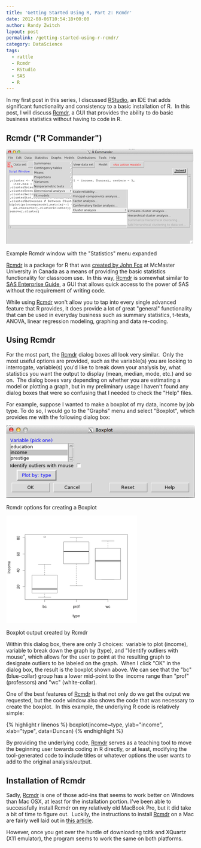 ```yaml
---
title: 'Getting Started Using R, Part 2: Rcmdr'
date: 2012-08-06T10:54:18+00:00
author: Randy Zwitch
layout: post
permalink: /getting-started-using-r-rcmdr/
category: DataScience
tags:
  - rattle
  - Rcmdr
  - RStudio
  - SAS
  - R
---
```

In my first post in this series, I discussed <a title="Getting Started Using R, Part 1:  RStudio" href="http://randyzwitch.com/getting-started-using-rstudio/" target="_blank">RStudio</a>, an IDE that adds significant functionality and consistency to a basic installation of R.  In this post, I will discuss <a title="Rcmdr download at CRAN" href="http://cran.r-project.org/web/packages/Rcmdr/index.html" target="_blank">Rcmdr</a>, a GUI that provides the ability to do basic business statistics without having to code in R.

## Rcmdr ("R Commander")

![rcmdr](/wp-content/uploads/2012/08/rcmdr1.png)

<p class="wp-caption-text">
Example Rcmdr window with the "Statistics" menu expanded
</p>

<a title="Rcmdr download at CRAN" href="http://cran.r-project.org/web/packages/Rcmdr/index.html" target="_blank">Rcmdr</a> is a package for R that was <a title="Rcmdr main site" href="http://socserv.mcmaster.ca/jfox/Misc/Rcmdr/" target="_blank">created by John Fox</a> at McMaster University in Canada as a means of providing the basic statistics functionality for classroom use.  In this way, <a title="Rcmdr download at CRAN" href="http://cran.r-project.org/web/packages/Rcmdr/index.html" target="_blank">Rcmdr</a> is somewhat similar to [SAS Enterprise Guide](http://www.sas.com/technologies/bi/query_reporting/guide/ "SAS Enterprise Guide"), a GUI that allows quick access to the power of SAS without the requirement of writing code.

While using <a title="Rcmdr download at CRAN" href="http://cran.r-project.org/web/packages/Rcmdr/index.html" target="_blank">Rcmdr</a> won't allow you to tap into every single advanced feature that R provides, it does provide a lot of great "general" functionality that can be used in everyday business such as summary statistics, t-tests, ANOVA, linear regression modeling, graphing and data re-coding.

## Using Rcmdr

For the most part, the <a title="Rcmdr download at CRAN" href="http://cran.r-project.org/web/packages/Rcmdr/index.html" target="_blank">Rcmdr</a> dialog boxes all look very similar.  Only the most useful options are provided, such as the variable(s) you are looking to interrogate, variable(s) you'd like to break down your analysis by, what statistics you want the output to display (mean, median, mode, etc.) and so on.  The dialog boxes vary depending on whether you are estimating a model or plotting a graph, but in my preliminary usage I haven't found any dialog boxes that were so confusing that I needed to check the "Help" files.

For example, suppose I wanted to make a boxplot of my data, income by job type. To do so, I would go to the "Graphs" menu and select "Boxplot", which provides me with the following dialog box:

![rcmdr-boxplot-dialog-box](/wp-content/uploads/2012/08/rcmdr-boxplot-dialog-box.png)

<p class="wp-caption-text">
Rcmdr options for creating a Boxplot
</p>

![rcmdr-boxplot](/wp-content/uploads/2012/08/rcmdr-boxplot.png)

<p class="wp-caption-text">
Boxplot output created by Rcmdr
</p>

Within this dialog box, there are only 3 choices:  variable to plot (income), variable to break down the graph by (type), and "Identify outliers with mouse", which allows for the user to point at the resulting graph to designate outliers to be labeled on the graph.  When I click "OK" in the dialog box, the result is the boxplot shown above. We can see that the "bc" (blue-collar) group has a lower mid-point to the  income range than "prof" (professors) and "wc" (white-collar).

One of the best features of <a title="Rcmdr download at CRAN" href="http://cran.r-project.org/web/packages/Rcmdr/index.html" target="_blank">Rcmdr</a> is that not only do we get the output we requested, but the code window also shows the code that was necessary to create the boxplot.  In this example, the underlying R code is relatively simple:

{% highlight r linenos %}
boxplot(income~type, ylab="income", xlab="type", data=Duncan)
{% endhighlight %}

By providing the underlying code, [Rcmdr](http://cran.r-project.org/web/packages/Rcmdr/index.html "Rcmdr download at CRAN") serves as a teaching tool to move the beginning user towards coding in R directly, or at least, modifying the tool-generated code to include titles or whatever options the user wants to add to the original analysis/output.

## Installation of Rcmdr

Sadly, [Rcmdr](http://cran.r-project.org/web/packages/Rcmdr/index.html "Rcmdr download at CRAN") is one of those add-ins that seems to work better on Windows than Mac OSX, at least for the installation portion. I've been able to successfully install Rcmdr on my relatively old MacBook Pro, but it did take a bit of time to figure out.  Luckily, the instructions to install <a title="Rcmdr download at CRAN" href="http://cran.r-project.org/web/packages/Rcmdr/index.html" target="_blank">Rcmdr</a> on a Mac are fairly well laid out in [this article](http://wiki.math.yorku.ca/index.php/R:Installing_R_and_Rcmdr_on_a_MAC "Rcmdr on Mac OSX").

However, once you get over the hurdle of downloading tcltk and XQuartz (X11 emulator), the program seems to work the same on both platforms.
